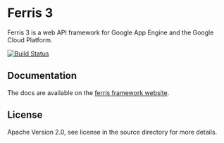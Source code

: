 Ferris 3
========

Ferris 3 is a web API framework for Google App Engine and the Google Cloud Platform.

[![Build Status](https://drone.io/github.com/jonparrott/ferris3/status.png)](https://drone.io/github.com/jonparrott/ferris3/latest)

Documentation
-------------

The docs are available on the [ferris framework website](http://ferris-framework.appspot.com/docs3alpha/index.html).

License
-------

Apache Version 2.0, see license in the source directory for more details.
